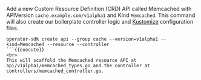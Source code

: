 Add a new Custom Resource Definition (CRD) API called Memcached with APIVersion `cache.example.com/v1alpha1` and Kind `Memcached`. This command will also create our boilerplate controller logic and [Kustomize](https://kustomize.io) configuration files.

```
operator-sdk create api --group cache --version=v1alpha1 --kind=Memcached --resource --controller
```{{execute}}
<br>
This will scaffold the Memcached resource API at api/v1alpha1/memcached_types.go and the controller at controllers/memcached_controller.go.